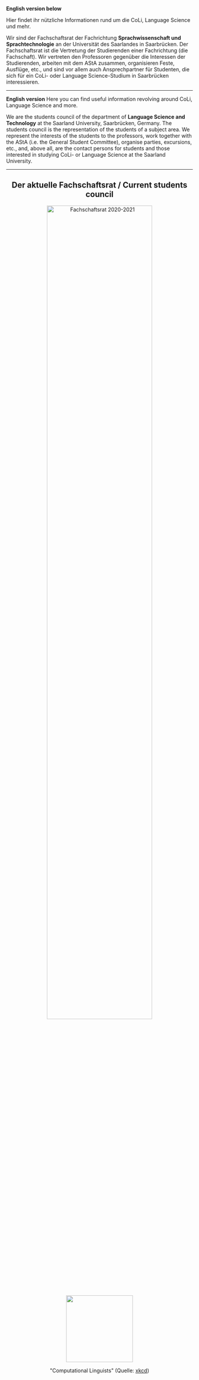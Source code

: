 **English version below**  

Hier findet ihr nützliche Informationen rund um die CoLi, Language Science und mehr.

Wir sind der Fachschaftsrat der Fachrichtung **Sprachwissenschaft und Sprachtechnologie** an der Universität des Saarlandes in Saarbrücken. Der Fachschaftsrat ist die Vertretung der Studierenden einer Fachrichtung (die Fachschaft). Wir vertreten den Professoren gegenüber die Interessen der Studierenden, arbeiten mit dem AStA zusammen, organisieren Feste, Ausflüge, etc., und sind vor allem auch Ansprechpartner für Studenten, die sich für ein CoLi- oder Language Science-Studium in Saarbrücken interessieren.


---
**English version**
Here you can find useful information revolving around CoLi, Language Science and more.

We are the students council of the department of **Language Science and Technology** at the Saarland University, Saarbrücken, Germany. The students council is the representation of the students of a subject area. We represent the interests of the students to the professors, work together with the AStA (i.e. the General Student Committee), organise parties, excursions, etc., and, above all, are the contact persons for students and those interested in studying CoLi- or Language Science at the Saarland University.

----
<center> <h2>Der aktuelle Fachschaftsrat / Current students council</h2> </center>
<center><img src="images/FSR/FSR-image.jpg" alt="Fachschaftsrat 2020-2021" style='height: 75%; width: 75%' /></center>

<center>
<figure>
<img src="http://imgs.xkcd.com/comics/computational_linguists.png" style='height: 180px;'/>
</figure>
"Computational Linguists" (Quelle: <a href="http://xkcd.com/114/">xkcd</a>)
</center>
